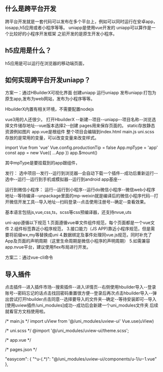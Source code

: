 ## 什么是跨平台开发

跨平台开发就是一套代码可以发布在多个平台上，例如可以同时运行在安卓app，iosapp,h5应用或者小程序等等。
uniapp是使用vue开发的
uniapp可以算作是一个比较好的小程序开发框架
之前开发的是原生开发小程序。

## h5应用是什么？

h5应用是可以运行在浏览器的移动端页面，

## 如何实现跨平台开发uniapp？

方案一：通过HBuilderX可视化界面
创建uniapp
运行uniapp
发布uniapp:打包为原生app,发布为web网站，发布为小程序等等。

HbuilderX内置有相关环境，不需要配置nodejs

vue3用的人还很少。
打开HbuilderX --新建--项目--uniapp--项目名称--浏览选择文件储存地址--vue版本选择2--创建
pages用来保存页面的。
static存放静态资源例如图片
app.vue是根组件
整个项目会编辑到index.html
main.js
uni.scss存放的是常用的变量，可以改变变量来改变样式。



<!-- vue2写法 -->
import Vue from 'vue'
Vue.config.productionTip = false
App.mpType = 'app'
const app = new Vue({
    ...App
})
app.$mount()


其中mpType是要挂载到的app跟组件，


发行：
选中项目--发行--运行到浏览器--会自动下载一个插件--成功后重新运行--选中--运行--运行到手机或模拟器--运行到android app基座--

运行到微信小程序：
运行--运行到小程序--运行do微信小程序--微信web小程序地址--等待编译--unpackage里面的mp-weixin就是编译后的微信小程序代码--打开微信开发工具--导入地址--扫码登录--点击使用注册号--确定--查看效果。


基本语言包括js,vue,css,ts，scss等css预编译器，还支持nvue,uts

uni-app遵循以下规范
1.页面遵循vue单文件组件规范，每个页面都是一个vue文件
2.组件标签靠近小程序规范，
3.接口能力（JS APP)靠近小程序规范，但是需要将前缀wx,my等替换成uni
4.数据绑定及事件处理同vue.js规范，同时补充了App及页面的声明周期（这里生命周期是微信小程序的声明周期）
5.如需兼容app.nvue平台，建议使用flex布局进行开发。



方案二：通过vue-cli命令


## 导入插件

点击插件--进入插件市场--搜索插件--进入详情页--右侧使用hbuilder导入--登录账号--密码忘记的话点击找回密码重置很方便--登录后再次点击hbuilder导入--弹出尝试打开hbuilder点击同意--选择要导入的文件夹--确定--等待安装即可--导入[使用uview插件/uni_modules]成功--成功后会新建一个uni_modules文件夹
后续就看官方文档使用啦。


/*  main.js */ 
import uView from '@/uni_modules/uview-ui'
Vue.use(uView) 

/* uni.scss */
@import '@/uni_modules/uview-ui/theme.scss';

/* app.vue */
<style lang="scss">
	/* 注意要写在第一行，同时给style标签加入lang="scss"属性 */
	@import "@/uni_modules/uview-ui/index.scss";
</style>


/* pages.json */

"easycom": {
		"^u-(.*)": "@/uni_modules/uview-ui/components/u-$1/u-$1.vue"
	},